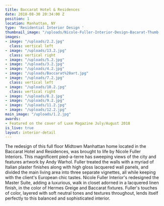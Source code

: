 ```yaml
---
title: Baccarat Hotel & Residences
date: 2018-08-30 20:34:00 Z
position: 1
location: Manhattan, NY
type: 'Residential Interior Design '
thumbnail_image: "/uploads/Nicole-Fuller-Interior-Design-Bacarat-Thumb.jpg"
images:
- image: "/uploads/2.2.jpg"
  class: vertical left
- image: "/uploads/13.2.jpg"
  class: vertical right
- image: "/uploads/5.2.jpg"
- image: "/uploads/3.2.jpg"
- image: "/uploads/4.2.jpg"
- image: "/uploads/Baccarat%20art.jpg"
- image: "/uploads/7.2.jpg"
  class: vertical left
- image: "/uploads/10.2.jpg"
  class: vertical right
- image: "/uploads/8.2.jpg"
- image: "/uploads/9.2.jpg"
- image: "/uploads/11.2.jpg"
- image: "/uploads/12.2.jpg"
main_image: "/uploads/1.2.jpg"
awards:
- Featured on the cover of Luxe Magazine July/August 2018
is_live: true
layout: interior-detail
---
```


The redesign of this full floor Midtown Manhattan home located in the Baccarat Hotel and Residences, was brought to life by Nicole Fuller Interiors. This magnificent pied-a-terre has sweeping views of the city and features artwork by Andy Warhol. Fuller treated the walls with a myriad of Italian plaster finishes along with high gloss lacquered wall panels, and divided the main living area into three separate vignettes, all while keeping with the client's European chic tastes. Nicole Fuller Interior's redesigned the Master Suite, adding a luxurious, walk in closet adorned in a lacquered linen finish, in the color of Hermes Greige and Baccarat fixtures. Fuller's touches of color, layered with soft neutral tones and textures throughout, lends itself perfectly to this balanced and sophisticated interior. 